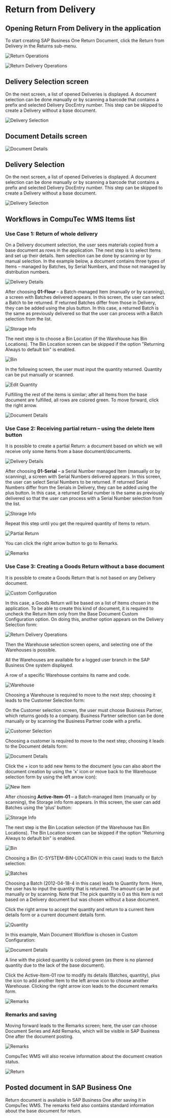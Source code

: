 # Return from Delivery

## Opening Return From Delivery in the application

To start creating SAP Business One Return Document, click the Return from Delivery in the Returns sub-menu.

![Return Operations](./media/ReturnDelivery.png)

![Return Delivery Operations](./media/ReturnDelivery1.png)

## Delivery Selection screen

On the next screen, a list of opened Deliveries is displayed. A document selection can be done manually or by scanning a barcode that contains a prefix and selected Delivery DocEntry number. This step can be skipped to create a Delivery without a base document.

![Delivery Selection](./media/DeliverySelection.png)

## Document Details screen

![Document Details](./media/DocDet_Delivery.png)

## Delivery Selection

On the next screen, a list of opened Deliveries is displayed. A document selection can be done manually or by scanning a barcode that contains a prefix and selected Delivery DocEntry number. This step can be skipped to create a Delivery without a base document.

![Delivery Selection](./media/DeliverySelection.png)

## Workflows in CompuTec WMS Items list

### Use Case 1: Return of whole delivery

On a Delivery document selection, the user sees materials copied from a base document as rows in the application. The next step is to select Items and set up their details. Item selection can be done by scanning or by manual selection. In the example below, a document contains three types of Items – managed by Batches, by Serial Numbers, and those not managed by distribution numbers.

![Delivery Details](./media/Delivery_DocDet2.png)

After choosing **01-Flour** – a Batch-managed Item (manually or by scanning), a screen with Batches delivered appears. In this screen, the user can select a Batch to be returned. If returned Batches differ from those in Delivery, they can be added using the plus button. In this case, a returned Batch is the same as previously delivered so that the user can process with a Batch selection from the list.

![Storage Info](./media/StorageInfo.png)

The next step is to choose a Bin Location (if the Warehouse has Bin Locations). The Bin Location screen can be skipped if the option "Returning Always to default bin" is enabled.

![Bin](./media/Bin.png)

In the following screen, the user must input the quantity returned. Quantity can be put manually or scanned.

![Edit Quantity](./media/EditQuantity.png)

Fulfilling the rest of the items is similar; after all Items from the base document are fulfilled, all rows are colored green. To move forward, click the right arrow.

![Document Details](./media/DocDet.png)

### Use Case 2: Receiving partial return – using the delete Item button

It is possible to create a partial Return: a document based on which we will receive only some Items from a base document/documents.

![Delivery Details](./media/Delivery_DocDet.png)

After choosing **01-Serial** – a Serial Number managed Item (manually or by scanning), a screen with Serial Numbers delivered appears. In this screen, the user can select Serial Numbers to be returned. If returned Serial Numbers differ from the Serials in Delivery, they can be added using the plus button. In this case, a returned Serial number is the same as previously delivered so that the user can process with a Serial Number selection from the list.

![Storage Info](./media/StorageInfo_Serials.png)

Repeat this step until you get the required quantity of Items to return.

![Partial Return](./media/PartialReturn.png)

You can click the right arrow button to go to Remarks.

![Remarks](./media/RemarksReturn.png)

### Use Case 3: Creating a Goods Return without a base document

It is possible to create a Goods Return that is not based on any Delivery document.

![Custom Configuration](./media/ReturnFromBaseDocument.png)

In this case, a Goods Return will be based on a list of Items chosen in the application. To be able to create this kind of document, it is required to uncheck the Return Item only from the Base Document Custom Configuration option. On doing this, another option appears on the Delivery Selection form:

![Return Delivery Operations](./media/Return_NewReturn.png)

Then the Warehouse selection screen opens, and selecting one of the Warehouses is possible.

All the Warehouses are available for a logged user branch in the SAP Business One system displayed.

A row of a specific Warehouse contains its name and code.

![Warehouse](./media/Warehouses.png)

Choosing a Warehouse is required to move to the next step; choosing it leads to the Customer Selection form:

On the Customer selection screen, the user must choose Business Partner, which returns goods to a company. Business Partner selection can be done manually or by scanning the Business Partner code with a prefix.

![Customer Selection](./media/CustomerSelection.png)

Choosing a customer is required to move to the next step; choosing it leads to the Document details form:

![Document Details](./media/DocDet_Empty.png)

Click the + icon to add new Items to the document (you can also abort the document creation by using the 'x' icon or move back to the Warehouse selection form by using the left arrow icon):

![New Item](./media/NewItem.png)

After choosing **Active-Item-01** – a Batch-managed Item (manually or by scanning), the Storage info form appears. In this screen, the user can add Batches using the 'plus' button:

![Storage Info](./media/StorageInfo_AcIt.png)

The next step is the Bin Location selection (if the Warehouse has Bin Locations). The Bin Location screen can be skipped if the option "Returning Always to default bin" is enabled.

![Bin](./media/Bin.png)

Choosing a Bin (C-SYSTEM-BIN-LOCATION in this case) leads to the Batch selection:

![Batches](./media/Batches.png)

Choosing a Batch (2012-04-18-4 in this case) leads to Quantity form. Here, the user has to input the quantity that is returned. The amount can be put manually or by scanning. Note that The pick quantity is 0 as this Item is not based on a Delivery document but was chosen without a base document.

Click the right arrow to accept the quantity and return to a current Item details form or a current document details form.

![Quantity](./media/Q_Batch.png)

In this example, Main Document Workflow is chosen in Custom Configuration:

![Document Details](./media/DocDet_OneItem.png)

A line with the picked quantity is colored green (as there is no planned quantity due to the lack of the base document).

Click the Active-Item-01 row to modify its details (Batches, quantity), plus the icon to add another Item to the left arrow icon to choose another Warehouse. Clicking the right arrow icon leads to the document remarks form.

![Remarks](./media/RemarksReturn.png)

### Remarks and saving

Moving forward leads to the Remarks screen; here, the user can choose Document Series and Add Remarks, which will be visible in SAP Business One after the document posting.

![Remarks](./media/RemarksReturn.png)

CompuTec WMS will also receive information about the document creation status.

![Return](./media/Return.png)

## Posted document in SAP Business One

Return document is available in SAP Business One after saving it in CompuTec WMS. The remarks field also contains standard information about the base document for return.
